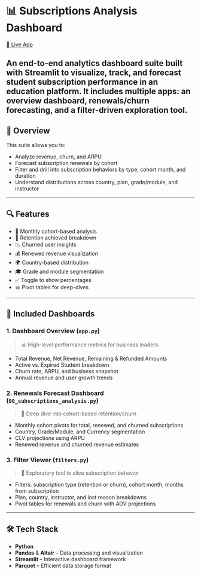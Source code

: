 # 📊 Subscriptions Analysis Dashboard

[🔗 Live App](https://subscriptionsanalysisdashboard-gspuffpbafa4npighs3rd5.streamlit.app/cohort_analysis)

An end-to-end analytics dashboard suite built with **Streamlit** to visualize, track, and forecast student subscription performance in an education platform. It includes multiple apps: an **overview dashboard**, **renewals/churn forecasting**, and a **filter-driven exploration tool**.
---

## 🚀 Overview

This suite allows you to:

- Analyze revenue, churn, and ARPU
- Forecast subscription renewals by cohort
- Filter and drill into subscription behaviors by type, cohort month, and duration
- Understand distributions across country, plan, grade/module, and instructor

---


## 🔍 Features
- 📅 Monthly cohort-based analysis  
- 🔁 Retention achieved breakdown  
- 📉 Churned user insights  
- 💰 Renewed revenue visualization  
- 🌍 Country-based distribution  
- 🎓 Grade and module segmentation  
- ✅ Toggle to show percentages  
- 📊 Pivot tables for deep-dives 

---

## 🧰 Included Dashboards

### 1. **Dashboard Overview** (`app.py`)

> 📊 High-level performance metrics for business leaders

- Total Revenue, Net Revenue, Remaining & Refunded Amounts
- Active vs. Expired Student breakdown
- Churn rate, ARPU, and business snapshot
- Annual revenue and user growth trends

### 2. **Renewals Forecast Dashboard** (`00_subscriptions_analysis.py`)

> 🔁 Deep dive into cohort-based retention/churn

- Monthly cohort pivots for total, renewed, and churned subscriptions
- Country, Grade/Module, and Currency segmentation
- CLV projections using ARPU
- Renewed revenue and churned revenue estimates

### 3. **Filter Viewer** (`filters.py`)

> 🧮 Exploratory tool to slice subscription behavior

- Filters: subscription type (retention or churn), cohort month, months from subscription
- Plan, country, instructor, and lost reason breakdowns
- Pivot tables for renewals and churn with AOV projections

---

## 🛠️ Tech Stack

- **Python**
- **Pandas** & **Altair** – Data processing and visualization
- **Streamlit** – Interactive dashboard framework
- **Parquet** – Efficient data storage format

